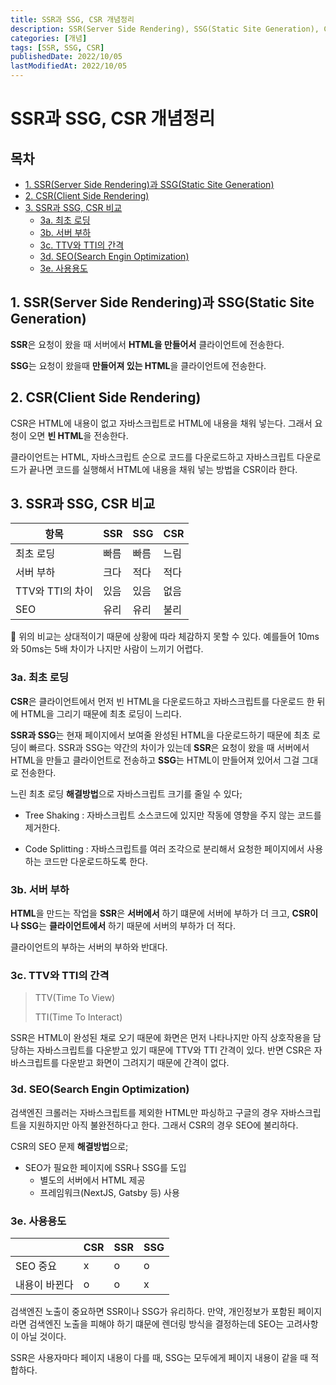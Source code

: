 ```yaml
---
title: SSR과 SSG, CSR 개념정리
description: SSR(Server Side Rendering), SSG(Static Site Generation), CSR(Client Side Rendering) 개념정리
categories: [개념]
tags: [SSR, SSG, CSR]
publishedDate: 2022/10/05
lastModifiedAt: 2022/10/05
---
```


# SSR과 SSG, CSR 개념정리

## 목차

- [1. SSR(Server Side Rendering)과 SSG(Static Site Generation)](#1-ssrserver-side-rendering과-ssgstatic-site-generation)
- [2. CSR(Client Side Rendering)](#2-csrclient-side-rendering)
- [3. SSR과 SSG, CSR 비교](#3-ssr과-ssg-csr-비교)
  - [3a. 최초 로딩](#3a-최초-로딩)
  - [3b. 서버 부하](#3b-서버-부하)
  - [3c. TTV와 TTI의 간격](#3c-ttv와-tti의-간격)
  - [3d. SEO(Search Engin Optimization)](#3d-seosearch-engin-optimization)
  - [3e. 사용용도](#3e-사용용도)

## 1. SSR(Server Side Rendering)과 SSG(Static Site Generation)

**SSR**은 요청이 왔을 때 서버에서 **HTML을 만들어서** 클라이언트에 전송한다.

**SSG**는 요청이 왔을때 **만들어져 있는 HTML**을 클라이언트에 전송한다.

## 2. CSR(Client Side Rendering)

CSR은 HTML에 내용이 없고 자바스크립트로 HTML에 내용을 채워 넣는다. 그래서 요청이 오면 **빈 HTML**을 전송한다.

클라이언트는 HTML, 자바스크립트 순으로 코드를 다운로드하고 자바스크립트 다운로드가 끝나면 코드를 실행해서 HTML에 내용을 채워 넣는 방법을 CSR이라 한다.

## 3. SSR과 SSG, CSR 비교

| 항목             | SSR  | SSG  | CSR  |
| ---------------- | ---- | ---- | ---- |
| 최초 로딩        | 빠름 | 빠름 | 느림 |
| 서버 부하        | 크다 | 적다 | 적다 |
| TTV와 TTI의 차이 | 있음 | 있음 | 없음 |
| SEO              | 유리 | 유리 | 불리 |

🚨 위의 비교는 상대적이기 때문에 상황에 따라 체감하지 못할 수 있다. 예를들어 10ms와 50ms는 5배 차이가 나지만 사람이 느끼기 어렵다.

### 3a. 최초 로딩

**CSR**은 클라이언트에서 먼저 빈 HTML을 다운로드하고 자바스크립트를 다운로드 한 뒤에 HTML을 그리기 때문에 최초 로딩이 느리다.

**SSR과 SSG**는 현재 페이지에서 보여줄 완성된 HTML을 다운로드하기 때문에 최초 로딩이 빠르다. SSR과 SSG는 약간의 차이가 있는데 **SSR**은 요청이 왔을 때 서버에서 HTML을 만들고 클라이언트로 전송하고 **SSG**는 HTML이 만들어져 있어서 그걸 그대로 전송한다.

느린 최초 로딩 **해결방법**으로 자바스크립트 크기를 줄일 수 있다;

- Tree Shaking : 자바스크립트 소스코드에 있지만 작동에 영향을 주지 않는 코드를 제거한다.

- Code Splitting : 자바스크립트를 여러 조각으로 분리해서 요청한 페이지에서 사용하는 코드만 다운로드하도록 한다.

### 3b. 서버 부하

**HTML**을 만드는 작업을 **SSR**은 **서버에서** 하기 떄문에 서버에 부하가 더 크고, **CSR이나 SSG**는 **클라이언트에서** 하기 때문에 서버의 부하가 더 적다.

클라이언트의 부하는 서버의 부하와 반대다.

### 3c. TTV와 TTI의 간격

> TTV(Time To View)
>
> TTI(Time To Interact)

SSR은 HTML이 완성된 채로 오기 때문에 화면은 먼저 나타나지만 아직 상호작용을 담당하는 자바스크립트를 다운받고 있기 때문에 TTV와 TTI 간격이 있다. 반면 CSR은 자바스크립트를 다운받고 화면이 그려지기 때문에 간격이 없다.

### 3d. SEO(Search Engin Optimization)

검색엔진 크롤러는 자바스크립트를 제외한 HTML만 파싱하고 구글의 경우 자바스크립트을 지원하지만 아직 불완전하다고 한다. 그래서 CSR의 경우 SEO에 불리하다.

CSR의 SEO 문제 **해결방법**으로;

- SEO가 필요한 페이지에 SSR나 SSG를 도입
  - 별도의 서버에서 HTML 제공
  - 프레임워크(NextJS, Gatsby 등) 사용

### 3e. 사용용도

|               | CSR | SSR | SSG |
| ------------- | --- | --- | --- |
| SEO 중요      | x   | o   | o   |
| 내용이 바뀐다 | o   | o   | x   |

검색엔진 노출이 중요하면 SSR이나 SSG가 유리하다. 만약, 개인정보가 포함된 페이지라면 검색엔진 노출을 피해야 하기 떄문에 렌더링 방식을 결정하는데 SEO는 고려사항이 아닐 것이다.

SSR은 사용자마다 페이지 내용이 다를 때, SSG는 모두에게 페이지 내용이 같을 때 적합하다.

